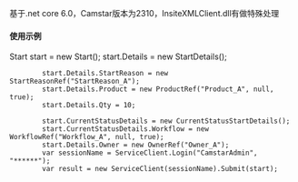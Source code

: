 基于.net core 6.0，Camstar版本为2310，InsiteXMLClient.dll有做特殊处理

#### 使用示例
Start start = new Start();
            start.Details = new StartDetails();
            
            start.Details.StartReason = new StartReasonRef("StartReason_A");
            start.Details.Product = new ProductRef("Product_A", null, true);
            start.Details.Qty = 10;
           
            start.CurrentStatusDetails = new CurrentStatusStartDetails();
            start.CurrentStatusDetails.Workflow = new WorkflowRef("Workflow_A", null, true);
            start.Details.Owner = new OwnerRef("Owner_A");
            var sessionName = ServiceClient.Login("CamstarAdmin", "******");
            var result = new ServiceClient(sessionName).Submit(start);


